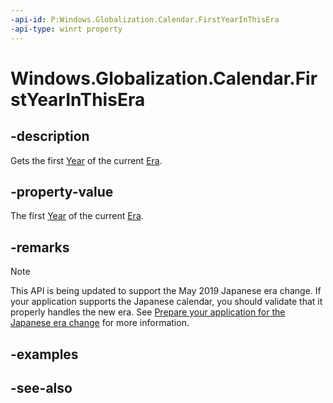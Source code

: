 ```yaml
---
-api-id: P:Windows.Globalization.Calendar.FirstYearInThisEra
-api-type: winrt property
---
```


<!-- Property syntax
public int FirstYearInThisEra { get; }
-->

# Windows.Globalization.Calendar.FirstYearInThisEra

## -description
Gets the first [Year](calendar_year.md) of the current [Era](calendar_era.md).

## -property-value
The first [Year](calendar_year.md) of the current [Era](calendar_era.md).

## -remarks

> [!NOTE]
> This API is being updated to support the May 2019 Japanese era change. If your application supports the Japanese calendar, you should validate that it properly handles the new era. See [Prepare your application for the Japanese era change](https://docs.microsoft.com/windows/uwp/design/globalizing/japanese-era-change) for more information.

## -examples

## -see-also
